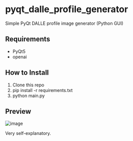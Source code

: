 # pyqt_dalle_profile_generator
Simple PyQt DALLE profile image generator (Python GUI)

## Requirements
* PyQt5
* openai

## How to Install
1. Clone this repo
2. pip install -r requirements.txt
3. python main.py

## Preview
![image](https://github.com/yjg30737/pyqt_dalle_profile_generator/assets/55078043/ad56107c-de27-4e75-9619-9cace429f56b)

Very self-explanatory.
